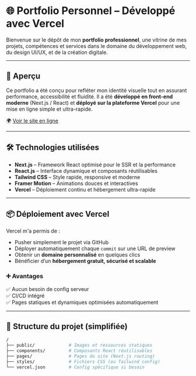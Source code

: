 # 🌐 Portfolio Personnel – Développé avec Vercel

Bienvenue sur le dépôt de mon **portfolio professionnel**, une vitrine de mes projets, compétences et services dans le domaine du développement web, du design UI/UX, et de la création digitale.

---

## 🚀 Aperçu
Ce portfolio a été conçu pour refléter mon identité visuelle tout en assurant performance, accessibilité et fluidité. Il a été **développé en front-end moderne** (Next.js / React) et **déployé sur la plateforme Vercel** pour une mise en ligne simple et ultra-rapide.

🌍 [Voir le site en ligne](https://ton-nom.vercel.app)

---

## 🛠️ Technologies utilisées

- **Next.js** – Framework React optimisé pour le SSR et la performance
- **React.js** – Interface dynamique et composants réutilisables
- **Tailwind CSS** – Style rapide, responsive et moderne
- **Framer Motion** – Animations douces et interactives
- **Vercel** – Déploiement continu et hébergement ultra-rapide

---

## 📦 Déploiement avec Vercel

Vercel m'a permis de :
- Pusher simplement le projet via GitHub
- Déployer automatiquement chaque `commit` sur une URL de preview
- Obtenir un **domaine personnalisé** en quelques clics
- Bénéficier d’un **hébergement gratuit, sécurisé et scalable**

### ➕ Avantages
✅ Aucun besoin de config serveur  
✅ CI/CD intégré  
✅ Pages statiques et dynamiques optimisées automatiquement  

---

## 📂 Structure du projet (simplifiée)
```bash
/
├── public/             # Images et ressources statiques
├── components/         # Composants React réutilisables
├── pages/              # Pages du site (Next.js routing)
├── styles/             # Fichiers CSS (ou Tailwind config)
└── vercel.json         # Config spécifique si besoin
